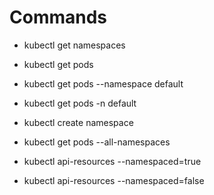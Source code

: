 # Commands

- kubectl get namespaces

- kubectl get pods

- kubectl get pods --namespace default

- kubectl get pods -n default

- kubectl create namespace <namespace-name>
 
- kubectl get pods --all-namespaces

- kubectl api-resources --namespaced=true

- kubectl api-resources --namespaced=false